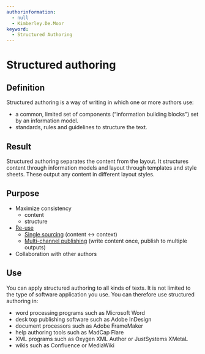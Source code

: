 ```yaml
---
authorinformation:
  - null
  - Kimberley.De.Moor
keyword:
  - Structured Authoring
---
```


# Structured authoring

## Definition

Structured authoring is a way of writing in which one or more authors use:

* a common, limited set of components \(“information building blocks”\) set by an information model.
* standards, rules and guidelines to structure the text.

## Result

Structured authoring separates the content from the layout. It structures content through information models and layout through templates and style sheets. These output any content in different layout styles.

## Purpose

* Maximize consistency
  * content
  * structure
* [Re-use](../to_dita/to_automation_of_documentation_processes/co_why_re_use_content.md)
  * [Single sourcing](../to_dita/to_automation_of_documentation_processes/co_single_sourcing.md) \(content ↔ context\)
  * [Multi-channel publishing](../to_dita/to_automation_of_documentation_processes/co_multi_channel_publishing/) \(write content once, publish to multiple outputs\)
* Collaboration with other authors

## Use

You can apply structured authoring to all kinds of texts. It is not limited to the type of software application you use. You can therefore use structured authoring in:

* word processing programs such as Microsoft Word
* desk top publishing software such as Adobe InDesign
* document processors such as Adobe FrameMaker
* help authoring tools such as MadCap Flare
* XML programs such as Oxygen XML Author or JustSystems XMetaL
* wikis such as Confluence or MediaWiki


